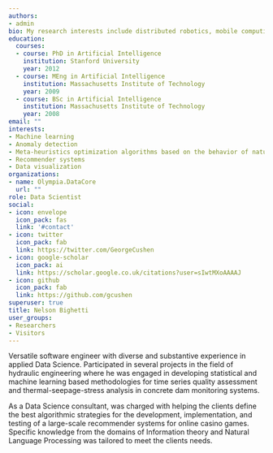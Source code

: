 ```yaml
---
authors:
- admin
bio: My research interests include distributed robotics, mobile computing and programmable matter.
education:
  courses:
  - course: PhD in Artificial Intelligence
    institution: Stanford University
    year: 2012
  - course: MEng in Artificial Intelligence
    institution: Massachusetts Institute of Technology
    year: 2009
  - course: BSc in Artificial Intelligence
    institution: Massachusetts Institute of Technology
    year: 2008
email: ""
interests:
- Machine learning
- Anomaly detection
- Meta-heuristics optimization algorithms based on the behavior of natural systems
- Recommender systems
- Data visualization
organizations:
- name: Olympia.DataCore
  url: ""
role: Data Scientist
social:
- icon: envelope
  icon_pack: fas
  link: '#contact'
- icon: twitter
  icon_pack: fab
  link: https://twitter.com/GeorgeCushen
- icon: google-scholar
  icon_pack: ai
  link: https://scholar.google.co.uk/citations?user=sIwtMXoAAAAJ
- icon: github
  icon_pack: fab
  link: https://github.com/gcushen
superuser: true
title: Nelson Bighetti
user_groups:
- Researchers
- Visitors
---
```


Versatile software engineer with diverse and substantive experience in applied Data Science. Participated in several projects in the field of hydraulic engineering where he was engaged in developing statistical and machine learning based methodologies for time series quality assessment and thermal-seepage-stress analysis in concrete dam monitoring systems.

As a Data Science consultant, was charged with helping the clients define the best algorithmic strategies for the development, implementation, and testing of a large-scale recommender systems for online casino games. Specific knowledge from the domains of Information theory and Natural Language Processing was tailored to meet the clients needs.
